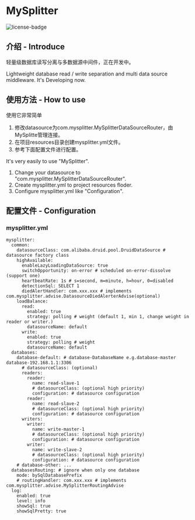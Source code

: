 # MySplitter
![license-badge](https://img.shields.io/badge/license-apache%202-green.svg?style=flat-square)

## 介绍 - Introduce

轻量级数据库读写分离与多数据源中间件，正在开发中。

Lightweight database read / write separation and multi data source middleware. It's Developing now.

## 使用方法 - How to use

使用它非常简单
1. 修改datasource为com.mysplitter.MySplitterDataSourceRouter，由MySplitte管理连接。
2. 在项目resources目录创建mysplitter.yml文件。
3. 参考下面配置文件进行配置。

It's very easily to use "MySplitter". 
1. Change your datasource to "com.mysplitter.MySplitterDataSourceRouter".
2. Create mysplitter.yml to project resources floder.
3. Configure mysplitter.yml like "Configuration".

## 配置文件 - Configuration
### mysplitter.yml
```
mysplitter:
  common:
    datasourceClass: com.alibaba.druid.pool.DruidDataSource # datasource factory class
    highAvailable:
      enableLazyLoadingDataSource: true
      switchOpportunity: on-error # scheduled on-error-dissolve (support one)
      heartbeatRate: 1s # s=second, m=minute, h=hour, 0=disabled
      detectionSql: SELECT 1
      diedAlertHandler: com.xxx.xxx # implements com.mysplitter.advise.DatasourceDiedAlerterAdvise(optional)
    loadBalance:
      read:
        enabled: true
        strategy: polling # weight (default 1, min 1, change weight in reader or writer.)
        datasourceName: default
      write:
        enabled: true
        strategy: polling # weight
        datasourceName: default
  databases:
    database-default: # database-DatabaseName e.g.database-master database-192.168.1.1:3306
      # datasourceClass: (optional)
      readers:
        reader:
          name: read-slave-1
          # datasourceClass: (optional high priority)
          configuration: # datasource configuration
        reader:
          name: read-slave-2
          # datasourceClass: (optional high priority)
          configuration: # datasource configuration
      writers:
        writer:
          name: write-master-1
          # datasourceClass: (optional high priority)
          configuration: # datasource configuration
        writer:
          name: write-slave-2
          # datasourceClass: (optional high priority)
          configuration: # datasource configuration
    # database-other: ...
  databasesRouting: # ignore when only one database
    mode: bySqlDatabasePrefix
    # routingHandler: com.xxx.xxx # implements com.mysplitter.advise.MySplitterRoutingAdvise
  log:
    enabled: true
    level: info
    showSql: true
    showSqlPretty: true
```
